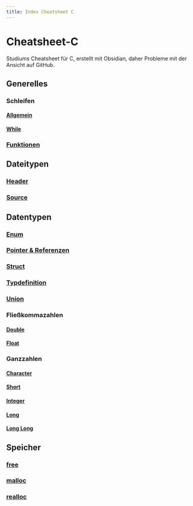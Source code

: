 ```yaml
---
title: Index Cheatsheet C
---
```

# Cheatsheet-C
Studiums Cheatsheet für C, erstellt mit Obsidian, daher Probleme mit der Ansicht auf GitHub.
## Generelles
### Schleifen
#### [Allgemein](Generelles/Schleifen/Allgemein.md)
#### [While](Generelles/Schleifen/While.md)
### [Funktionen](Generelles/Funktionen.md)
## Dateitypen

### [Header](Dateitypen/Header.md)
### [Source](Dateitypen/Source.md)

## Datentypen

### [Enum](Datentypen/Enum.md)
### [Pointer & Referenzen](Datentypen/PointerReferenzen.md)
### [Struct](Datentypen/Struct.md)
### [Typdefinition](Datentypen/Typdefinition.md)
### [Union](Datentypen/Union.md)

### Fließkommazahlen

#### [Double](Datentypen/Fließkommazahlen/Double.md)
#### [Float](Datentypen/Fließkommazahlen/Float.md)

### Ganzzahlen

#### [Character](Datentypen/Ganzzahlen/Character.md)
#### [Short](Datentypen/Ganzzahlen/Short.md)
#### [Integer](Datentypen/Ganzzahlen/Integer.md)
#### [Long](Datentypen/Ganzzahlen/Long.md)
#### [Long Long](Datentypen/Ganzzahlen/LongLong.md)

## Speicher

### [free](Speicher/free.md)
### [malloc](Speicher/malloc.md)
### [realloc](Speicher/realloc.md)